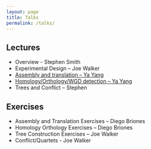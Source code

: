 ```yaml
---
layout: page
title: Talks
permalink: /talks/
---
```


## Lectures
 - Overview - Stephen Smith
 - Experimental Design – Joe Walker
 - [Assembly and translation – Ya Yang](assets/talks/seq_processing_Yang.pdf)
 - [Homology/Orthology/WGD detection – Ya Yang](assets/talks/homology_orthology_Yang.pdf)
 - Trees and Conflict – Stephen

## Exercises
 - Assembly and Translation Exercises – Diego Briones
 - Homology Orthology Exercises – Diego Briones
 - Tree Construction Exercises – Joe Walker
 - Conflict/Quartets - Joe Walker
